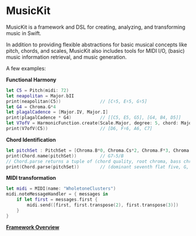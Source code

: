 # MusicKit

MusicKit is a framework and DSL for creating, analyzing, and transforming music in Swift.

In addition to providing flexible abstractions for basic musical concepts like pitch, chords, and scales, MusicKit also includes tools for MIDI I/O, (basic) music information retrieval, and music generation.

A few examples:

**Functional Harmony**
```swift
let C5 = Pitch(midi: 72)
let neapolitan = Major.bII
print(neapolitan(C5))               // [C♯5, E♯5, G♯5]
let G4 = Chroma.G*4
let plagalCadence = [Major.IV, Major.I]
print(plagalCadence * G4)           // [[C5, E5, G5], [G4, B4, D5]]
let V7ofV = HarmonicFunction.create(Scale.Major, degree: 5, chord: Major.V7)
print(V7ofV(C5))                    // [D6, F♯6, A6, C7]
```

**Chord Identification**
```swift
let pitchSet : PitchSet = [Chroma.B*0, Chroma.Cs*2, Chroma.F*3, Chroma.G*4]
print(Chord.name(pitchSet))         // G7♭5/B
// Chord.parse returns a tuple of (chord quality, root chroma, bass chroma)
print(Chord.parse(pitchSet))        // (dominant seventh flat five, G, B)
```

**MIDI transformation**
```swift
let midi = MIDI(name: "WholetoneClusters")
midi.noteMessageHandler = { messages in
    if let first = messages.first {
        midi.send([first, first.transpose(2), first.transpose(3)])
    }
}
```

**[Framework Overview](/Documentation/FrameworkOverview.md)**

